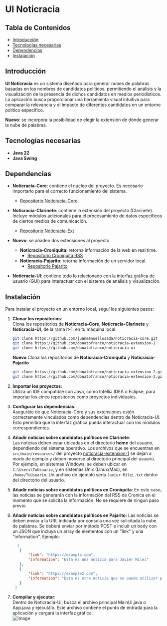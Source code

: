 # UI Noticracia

## Tabla de Contenidos
- [Introducción](#introducción)
- [Tecnologías necesarias](#tecnologías-necesarias)
- [Dependencias](#dependencias)
- [Instalación](#instalación)

## Introducción

**UI Noticracia** es un sistema diseñado para generar nubes de palabras basadas en los nombres de candidatos políticos, permitiendo el análisis y la visualización de la presencia de dichos candidatos en medios periodísticos. La aplicación busca proporcionar una herramienta visual intuitiva para comparar la relevancia y el impacto de diferentes candidatos en un entorno político específico.

**Nuevo**: se incorpora la posibilidad de elegir la extensión de dónde generar la nube de palabras.

## Tecnologías necesarias

- **Java 22**  
- **Java Swing**

## Dependencias

- **Noticracia-Core**: contiene el núcleo del proyecto. Es necesario importarlo para el correcto funcionamiento del sistema.  
  - [Repositorio Noticracia-Core](https://github.com/juanmanuellosada/noticracia-core/tree/it-1)

- **Noticracia-Clarinete**: contiene la extensión del proyecto (Clarinete). Incluye módulos adicionales para el procesamiento de datos específicos de ciertos medios de comunicación.
  - [Repositorio Noticracia-Ext](https://github.com/donatofranco/noticracia-extension-1)
 
- **Nuevo**: se añaden dos extensiones al proyecto.
  - **Noticracia-Croniquita**: retorna información de la web en real time.
    - [Repositorio Croniquita RSS](https://github.com/donatofranco/noticracia-extension-2)
  - **Noticracia-Pajarito**: retorna información de un servidor local.
    - [Repositorio Pajarito](https://github.com/donatofranco/noticracia-extension-3)

- **Noticracia-UI**: contiene todo lo relacionado con la interfaz gráfica de usuario (GUI) para interactuar con el sistema de análisis y visualización.

## Instalación

Para instalar el proyecto en un entorno local, seguí los siguientes pasos:

1. **Clonar los repositorios**:  
   Clona los repositorios de **Noticracia-Core**, **Noticracia-Clarinete** y **Noticracia-UI**, de la rama It-1, en tu máquina local:
   ```bash
   git clone https://github.com/juanmanuellosada/noticracia-core.git
   git clone https://github.com/donatofranco/noticracia-extension-1
   git clone https://github.com/donatofranco/noticracia-ui
   ```

   **Nuevo** Clona los repositorios de **Noticracia-Croniquita** y **Noticracia-Pajarito**
   ```bash
   git clone https://github.com/donatofranco/noticracia-extension-2.git
   git clone https://github.com/donatofranco/noticracia-extension-3.git
   ```

3. **Importar los proyectos**:  
   Utiliza un IDE compatible con Java, como IntelliJ IDEA o Eclipse, para importar los cinco repositorios como proyectos individuales.


4. **Configurar las dependencias**:  
   Aseguráte de que Noticracia-Core y sus extensiones estén correctamente vinculados como dependencias dentro de Noticracia-UI. Esto permitirá que la interfaz gráfica pueda interactuar con los módulos correspondientes.

5. **Añadir noticias sobre candidatos políticos en Clarinete**:  
   Las noticias deben estar ubicadas en el directorio **home** del usuario, dependiendo del sistema operativo. Los archivos que se encuentran en `src/main/resources/` del proyecto [noticracia-extension-1](https://github.com/donatofranco/noticracia-extension-1/tree/main/src/main/resources) se dejan a modo de ejemplo y deben moverse al directorio principal del usuario. Por ejemplo, en sistemas Windows, se deben ubicar en `C:\Users\TuUsuario`, y en sistemas Unix (Linux/Mac), en `/home/TuUsuario`. Un archivo de ejemplo sería `Javier Milei.txt` dentro del directorio del usuario.
6. **Añadir noticias sobre candidatos políticos en Croniquita**:
   En este caso, las noticias se generarán con la información del RSS de Cronica en el momento que se solicita la información. No se requiere de ningun paso previo.  
7. **Añadir noticias sobre candidatos políticos en Pajarito**:
   Las noticias se deben enviar a la URL indicada por consola una vez solicitada la nube de palabras. Se deberá enviar por método POST e incluír un body con un JSON que incluya un array de elementos con un "link" y una "information".
   Ejemplo:
   ```json
     [
      {
          "link": "https://example.com",
          "information": "Esta es una noticia para Javier Milei"
      },
      {
          "link": "https://example2.com",
          "information": "Esta es otra noticia que se puede utilizar para testear la nube de palabras para el candidato Javier Milei"
      }
    ]
   ```
9. **Compilar y ejecutar**:  
   Dentro de Noticracia-UI, busca el archivo principal MainUI.java o App.java y ejecutálo. Este archivo contiene el punto de entrada para la aplicación y cargará la interfaz gráfica.  
   ![image](https://github.com/user-attachments/assets/95089c2b-3456-4086-932d-eda7478ef92f)

   
